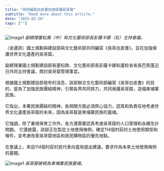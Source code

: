 ```yaml
---
title: "政府編製白皮書加強保護吳哥窟"
subtitle: "Read more about this article."
date: "2025-02-28"
tags: [""]
---
```


![Image1](/thumbnails/angkorwat-white-paper.jpg "Meeting")
*副總理塞松奧（中）和文化藝術部長彭薩卡娜（右）主持會議。*

（金邊訊）國土規劃與建設部與文化藝術部共同編寫《吳哥白皮書》，旨在加強保護世界文化遺產的吳哥窟。<br/><br/>
副總理兼國土規劃建設部長塞松歐、文化藝術部長彭薩卡娜和暹粒省省長巴索蓬近日共同主持會議，商討吳哥窟管理事宜。<br/><br/>
根據國土規劃建設部發布的消息，該部聯合文化藝術部編寫《吳哥白皮書》的目的，是為了加強民族團結精神，引領各界共同努力，共同保護吳哥窟，造福柬埔寨民族。<br/><br/>
它指出，本著民族團結的精神，各相關方面必須齊心協力，認真和負責任地考慮世界文化遺產吳哥窟的未來，因為吳哥窟是柬埔寨民族的靈魂。<br/><br/>
它強調，除了重視保育工作外，各方還需要認真考慮吳哥窟的人口管理和永續生計問題。
它還披露，該部正在製定土地使用條例，確定114個村莊的土地使用類型和條件，並考慮改善吳哥窟地區和居民購物區的優先地點。<br/><br/>
在會議上，來自114個村莊村民代表向當局提出建議，要求作為未來土地使用條例的基礎。

![Image1](/images/angkorwat-white-paper/img1.jpg "Meeting")
*吳哥窟被視為柬埔寨民族靈魂。*
